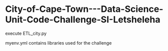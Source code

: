 # City-of-Cape-Town---Data-Science-Unit-Code-Challenge-SI-Letsheleha

execute ETL_city.py

myenv.yml contains libraries used for the challenge
